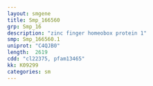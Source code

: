 ```yaml
---
layout: smgene
title: Smp_166560
grp: Smp_16
description: "zinc finger homeobox protein 1"
smp: Smp_166560.1
uniprot: "C4QJB0"
length:  2619
cdd: "cl22375, pfam13465"
kk: K09299
categories: sm
---
```

